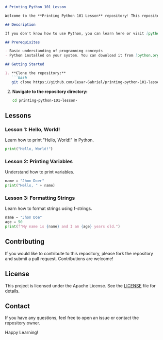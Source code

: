```markdown
# Printing Python 101 Lesson

Welcome to the **Printing Python 101 Lesson** repository! This repository contains resources and examples for learning basic Python programming, specifically focusing on printing output.

## Description

If you don't know how to use Python, you can learn here or visit [python.org](https://www.python.org/) for more information.

## Prerequisites

- Basic understanding of programming concepts
- Python installed on your system. You can download it from [python.org](https://www.python.org/downloads/).

## Getting Started

1. **Clone the repository:**
   ```bash
   git clone https://github.com/Cesar-Gabriel/printing-python-101-lesson-.git
   ```
2. **Navigate to the repository directory:**
   ```bash
   cd printing-python-101-lesson-
   ```

## Lessons

### Lesson 1: Hello, World!
Learn how to print "Hello, World!" in Python.

```python
print("Hello, World!")
```

### Lesson 2: Printing Variables
Understand how to print variables.

```python
name = "Jhon Doer"
print("Hello, " + name)
```

### Lesson 3: Formatting Strings
Learn how to format strings using f-strings.

```python
name = "Jhon Doe"
age = 50
print(f"My name is {name} and I am {age} years old.")
```

## Contributing

If you would like to contribute to this repository, please fork the repository and submit a pull request. Contributions are welcome!

## License

This project is licensed under the Apache License. See the [LICENSE](LICENSE) file for details.

## Contact

If you have any questions, feel free to open an issue or contact the repository owner.

Happy Learning!

